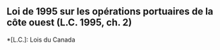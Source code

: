 ## Loi de 1995 sur les opérations portuaires de la côte ouest (L.C. 1995, ch. 2)
  *[L.C.]: Lois du Canada
